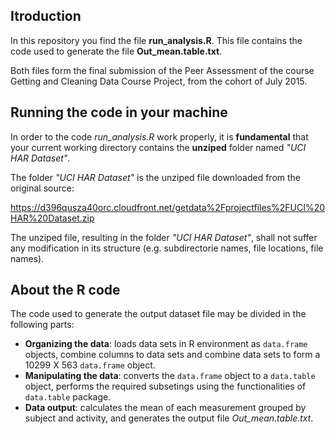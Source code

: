 ## Itroduction

In this repository you find the file **run_analysis.R**. This file contains the code used to generate the file **Out_mean.table.txt**.  

Both files form the final submission of the Peer Assessment of the course Getting and Cleaning Data Course Project, from the cohort of July 2015.

## Running the code in your machine

In order to the code *run_analysis.R* work properly, it is **fundamental** that your current working directory contains the **unziped** folder named *"UCI HAR Dataset"*.

The folder *"UCI HAR Dataset"* is the unziped file downloaded from the original source:

[https://d396qusza40orc.cloudfront.net/getdata%2Fprojectfiles%2FUCI%20HAR%20Dataset.zip ](https://d396qusza40orc.cloudfront.net/getdata%2Fprojectfiles%2FUCI%20HAR%20Dataset.zip )

The unziped file, resulting in the folder *"UCI HAR Dataset"*, shall not suffer any modification in its structure (e.g. subdirectorie names, file locations, file names).

## About the R code

The code used to generate the output dataset file may be divided in the following parts:

- **Organizing the data**: loads data sets in R environment as `data.frame` objects, combine columns to data sets and combine data sets to form a 10299 X 563 `data.frame` object.
- **Manipulating the data**: converts the `data.frame` object to a `data.table` object, performs the required subsetings using the functionalities of `data.table` package.
- **Data output**: calculates the mean of each measurement grouped by subject and activity, and generates the output file *Out_mean.table.txt*.  

